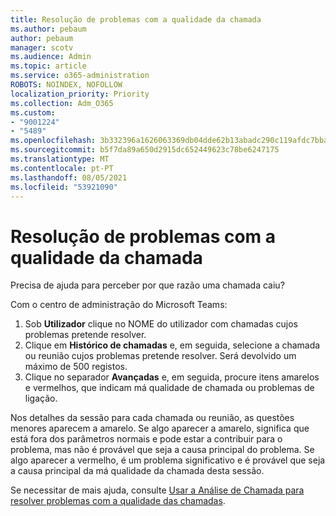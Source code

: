 ```yaml
---
title: Resolução de problemas com a qualidade da chamada
ms.author: pebaum
author: pebaum
manager: scotv
ms.audience: Admin
ms.topic: article
ms.service: o365-administration
ROBOTS: NOINDEX, NOFOLLOW
localization_priority: Priority
ms.collection: Adm_O365
ms.custom:
- "9001224"
- "5489"
ms.openlocfilehash: 3b332396a1626063369db04dde62b13abadc290c119afdc7bba042da21f7bfba
ms.sourcegitcommit: b5f7da89a650d2915dc652449623c78be6247175
ms.translationtype: MT
ms.contentlocale: pt-PT
ms.lasthandoff: 08/05/2021
ms.locfileid: "53921090"
---
```

# <a name="troubleshoot-call-quality-problems"></a>Resolução de problemas com a qualidade da chamada

Precisa de ajuda para perceber por que razão uma chamada caiu?

Com o centro de administração do Microsoft Teams:

1. Sob **Utilizador** clique no NOME do utilizador com chamadas cujos problemas pretende resolver.
2. Clique em **Histórico de chamadas** e, em seguida, selecione a chamada ou reunião cujos problemas pretende resolver. Será devolvido um máximo de 500 registos.
3. Clique no separador **Avançadas** e, em seguida, procure itens amarelos e vermelhos, que indicam má qualidade de chamada ou problemas de ligação.

Nos detalhes da sessão para cada chamada ou reunião, as questões menores aparecem a amarelo. Se algo aparecer a amarelo, significa que está fora dos parâmetros normais e pode estar a contribuir para o problema, mas não é provável que seja a causa principal do problema. Se algo aparecer a vermelho, é um problema significativo e é provável que seja a causa principal da má qualidade da chamada desta sessão.

Se necessitar de mais ajuda, consulte [Usar a Análise de Chamada para resolver problemas com a qualidade das chamadas](https://docs.microsoft.com/microsoftteams/use-call-analytics-to-troubleshoot-poor-call-quality#troubleshoot-call-quality-problems-using-call-analytics).
